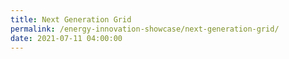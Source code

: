 ```yaml
---
title: Next Generation Grid
permalink: /energy-innovation-showcase/next-generation-grid/
date: 2021-07-11 04:00:00
---
```

